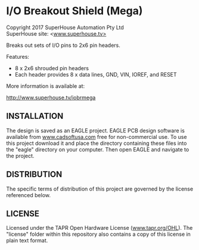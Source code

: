 I/O Breakout Shield (Mega)
==========================
Copyright 2017 SuperHouse Automation Pty Ltd  
SuperHouse site:  <www.superhouse.tv>  

Breaks out sets of I/O pins to 2x6 pin headers.

Features:

 * 8 x 2x6 shrouded pin headers
 * Each header provides 8 x data lines, GND, VIN, IOREF, and RESET


More information is available at:

  http://www.superhouse.tv/iobrmega


INSTALLATION
------------
The design is saved as an EAGLE project. EAGLE PCB design software is
available from www.cadsoftusa.com free for non-commercial use. To use
this project download it and place the directory containing these files
into the "eagle" directory on your computer. Then open EAGLE and
navigate to the project.


DISTRIBUTION
------------
The specific terms of distribution of this project are governed by the
license referenced below.


LICENSE
-------
Licensed under the TAPR Open Hardware License (www.tapr.org/OHL).
The "license" folder within this repository also contains a copy of
this license in plain text format.
